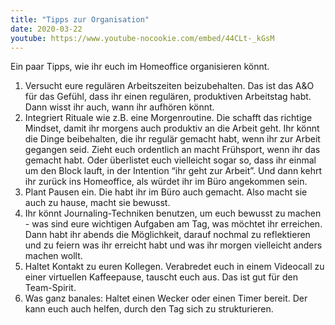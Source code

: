 ```yaml
---
title: "Tipps zur Organisation"
date: 2020-03-22
youtube: https://www.youtube-nocookie.com/embed/44CLt-_kGsM
---
```


Ein paar Tipps, wie ihr euch im Homeoffice organisieren könnt.

1. Versucht eure regulären Arbeitszeiten beizubehalten. Das ist das A&O für das Gefühl, dass ihr einen regulären, produktiven Arbeitstag habt. Dann wisst ihr auch, wann ihr aufhören könnt.
1. Integriert Rituale wie z.B. eine Morgenroutine. Die schafft das richtige Mindset, damit ihr morgens auch produktiv an die Arbeit geht. Ihr könnt die Dinge beibehalten, die ihr regulär gemacht habt, wenn ihr zur Arbeit gegangen seid. Zieht euch ordentlich an macht Frühsport, wenn ihr das gemacht habt. Oder überlistet euch vielleicht sogar so, dass ihr einmal um den Block lauft, in der Intention “ihr geht zur Arbeit”. Und dann kehrt ihr zurück ins Homeoffice, als würdet ihr im Büro angekommen sein.
1. Plant Pausen ein. Die habt ihr im Büro auch gemacht. Also macht sie auch zu hause, macht sie bewusst.
1. Ihr könnt Journaling-Techniken benutzen, um euch bewusst zu machen - was sind eure wichtigen Aufgaben am Tag, was möchtet ihr erreichen. Dann habt ihr abends die Möglichkeit, darauf nochmal zu reflektieren und zu feiern was ihr erreicht habt und was ihr morgen vielleicht anders machen wollt.
1. Haltet Kontakt zu euren Kollegen. Verabredet euch in einem Videocall zu einer virtuellen Kaffeepause, tauscht euch aus. Das ist gut für den Team-Spirit.
1. Was ganz banales: Haltet einen Wecker oder einen Timer bereit. Der kann euch auch helfen, durch den Tag sich zu strukturieren.
